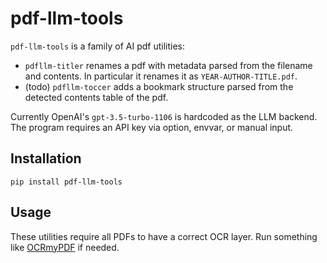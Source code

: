 # pdf-llm-tools

`pdf-llm-tools` is a family of AI pdf utilities:

- `pdfllm-titler` renames a pdf with metadata parsed from the filename and
  contents. In particular it renames it as `YEAR-AUTHOR-TITLE.pdf`.
- (todo) `pdfllm-toccer` adds a bookmark structure parsed from the detected
  contents table of the pdf.

Currently OpenAI's `gpt-3.5-turbo-1106` is hardcoded as the LLM backend. The
program requires an API key via option, envvar, or manual input.

## Installation

```
pip install pdf-llm-tools
```

## Usage

These utilities require all PDFs to have a correct OCR layer. Run something like
[OCRmyPDF](https://github.com/ocrmypdf/OCRmyPDF) if needed.

```
```


